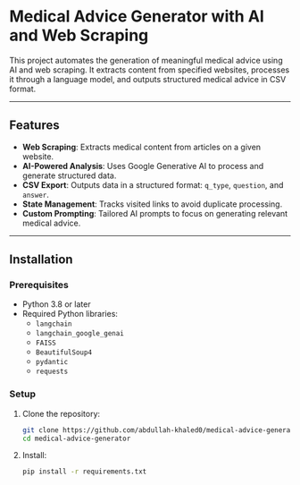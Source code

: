 # Medical Advice Generator with AI and Web Scraping

This project automates the generation of meaningful medical advice using AI and web scraping. It extracts content from specified websites, processes it through a language model, and outputs structured medical advice in CSV format.

---

## Features

- **Web Scraping**: Extracts medical content from articles on a given website.
- **AI-Powered Analysis**: Uses Google Generative AI to process and generate structured data.
- **CSV Export**: Outputs data in a structured format: `q_type`, `question`, and `answer`.
- **State Management**: Tracks visited links to avoid duplicate processing.
- **Custom Prompting**: Tailored AI prompts to focus on generating relevant medical advice.

---

## Installation

### Prerequisites
- Python 3.8 or later
- Required Python libraries:
  - `langchain`
  - `langchain_google_genai`
  - `FAISS`
  - `BeautifulSoup4`
  - `pydantic`
  - `requests`

### Setup
1. Clone the repository:
   ```bash
   git clone https://github.com/abdullah-khaled0/medical-advice-generator.git
   cd medical-advice-generator
   ```

2. Install:
   ```bash
   pip install -r requirements.txt
   ```
